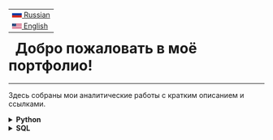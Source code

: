 <table align="right">
 <tr><td><a href="README.md"><img src="images/flag-400.png" height="13"> Russian</a></td></tr>
 <tr><td><a href="README_eng.md"><img src="images/Flag_of_the_United_States.png" height="10"> English</a></td></tr>
</table>

# &nbsp; Добро пожаловать в моё портфолио!

<hr>

Здесь собраны мои аналитические работы с кратким описанием и ссылками.

<details>
  <summary><b>Python</b></summary>
  <br/>

## Исследование

11 января, 2025
<hr>
</details>

<details>
  <summary><b>SQL</b></summary>
  <br/>
